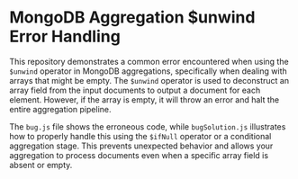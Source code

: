 # MongoDB Aggregation $unwind Error Handling

This repository demonstrates a common error encountered when using the `$unwind` operator in MongoDB aggregations, specifically when dealing with arrays that might be empty. The `$unwind` operator is used to deconstruct an array field from the input documents to output a document for each element.  However, if the array is empty, it will throw an error and halt the entire aggregation pipeline. 

The `bug.js` file shows the erroneous code, while `bugSolution.js` illustrates how to properly handle this using the `$ifNull` operator or a conditional aggregation stage.  This prevents unexpected behavior and allows your aggregation to process documents even when a specific array field is absent or empty. 